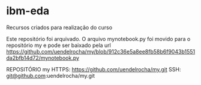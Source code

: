 # ibm-eda
Recursos criados para realização do curso

Este repositório foi arquivado. O arquivo mynotebook.py foi movido para o repositório my e pode ser baixado pela url https://github.com/uendelrocha/my/blob/912c36e5a8ee8fb58b6f9043b1551da2bfb14d72/mynotebook.py

REPOSITÓRIO my
HTTPS: https://github.com/uendelrocha/my.git
SSH: git@github.com:uendelrocha/my.git
